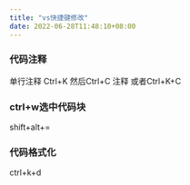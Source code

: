 ```yaml
---
title: "vs快捷键修改"
date: 2022-06-28T11:48:10+08:00
---
```


### 代码注释
单行注释 Ctrl+K 然后Ctrl+C  注释         或者Ctrl+K+C

### ctrl+w选中代码块
shift+alt+= 
 
### 代码格式化
ctrl+k+d